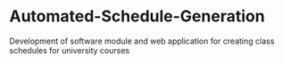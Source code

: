# Automated-Schedule-Generation
Development of software module and web application for creating class schedules for university courses

